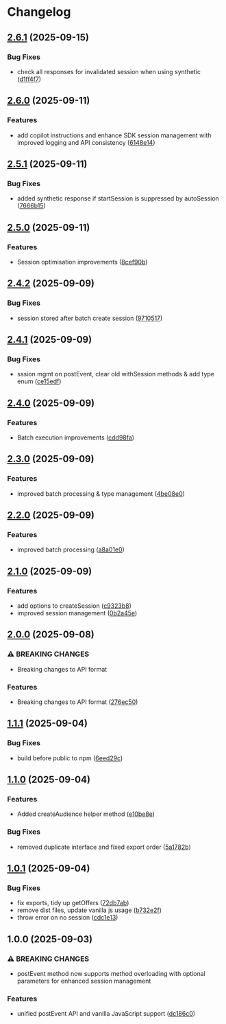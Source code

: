 # Changelog

## [2.6.1](https://github.com/HCL-CDP-TA/interact-web-sdk/compare/v2.6.0...v2.6.1) (2025-09-15)


### Bug Fixes

* check all responses for invalidated session when using synthetic ([d1ff4f7](https://github.com/HCL-CDP-TA/interact-web-sdk/commit/d1ff4f71e4ac91de9e82c7eb5e5c65c101ed4858))

## [2.6.0](https://github.com/HCL-CDP-TA/interact-web-sdk/compare/v2.5.1...v2.6.0) (2025-09-11)


### Features

* add copilot instructions and enhance SDK session management with improved logging and API consistency ([6148e14](https://github.com/HCL-CDP-TA/interact-web-sdk/commit/6148e1446bb8dbdf6fee842fe8e21e232d0159ba))

## [2.5.1](https://github.com/HCL-CDP-TA/interact-web-sdk/compare/v2.5.0...v2.5.1) (2025-09-11)


### Bug Fixes

* added synthetic response if startSession is suppressed by autoSession ([7666b15](https://github.com/HCL-CDP-TA/interact-web-sdk/commit/7666b15166c00a5c6254f97884562b802d4e177f))

## [2.5.0](https://github.com/HCL-CDP-TA/interact-web-sdk/compare/v2.4.2...v2.5.0) (2025-09-11)


### Features

* Session optimisation improvements ([8cef90b](https://github.com/HCL-CDP-TA/interact-web-sdk/commit/8cef90b0a8cfac82a6403aa14dcbc403779a53de))

## [2.4.2](https://github.com/HCL-CDP-TA/interact-web-sdk/compare/v2.4.1...v2.4.2) (2025-09-09)


### Bug Fixes

* session stored after batch create session ([9710517](https://github.com/HCL-CDP-TA/interact-web-sdk/commit/9710517f78320a5a25f0ea8f8e7b4d96554c8b44))

## [2.4.1](https://github.com/HCL-CDP-TA/interact-web-sdk/compare/v2.4.0...v2.4.1) (2025-09-09)


### Bug Fixes

* sssion mgmt on postEvent, clear old withSession methods & add type enum ([ce15edf](https://github.com/HCL-CDP-TA/interact-web-sdk/commit/ce15edfd6773f5816f2ac8baf76298afbfce007c))

## [2.4.0](https://github.com/HCL-CDP-TA/interact-web-sdk/compare/v2.3.0...v2.4.0) (2025-09-09)


### Features

* Batch execution improvements ([cdd98fa](https://github.com/HCL-CDP-TA/interact-web-sdk/commit/cdd98fa92a2fc25d8b5fe02408d09040abe3dd67))

## [2.3.0](https://github.com/HCL-CDP-TA/interact-web-sdk/compare/v2.2.0...v2.3.0) (2025-09-09)


### Features

* improved batch processing & type management ([4be08e0](https://github.com/HCL-CDP-TA/interact-web-sdk/commit/4be08e0db3012c4221b15607ffeb145ebb00211d))

## [2.2.0](https://github.com/HCL-CDP-TA/interact-web-sdk/compare/v2.1.0...v2.2.0) (2025-09-09)


### Features

* improved batch processing ([a8a01e0](https://github.com/HCL-CDP-TA/interact-web-sdk/commit/a8a01e08ba592c0c720a4ae16800f51b12007019))

## [2.1.0](https://github.com/HCL-CDP-TA/interact-web-sdk/compare/v2.0.0...v2.1.0) (2025-09-09)


### Features

* add options to createSession ([c9323b8](https://github.com/HCL-CDP-TA/interact-web-sdk/commit/c9323b885722441c5a1ec256ca5935ff658cb6fd))
* improved session management ([0b2a45e](https://github.com/HCL-CDP-TA/interact-web-sdk/commit/0b2a45e95dcaee3af301eba511d93fece505a42e))

## [2.0.0](https://github.com/HCL-CDP-TA/interact-web-sdk/compare/v1.1.1...v2.0.0) (2025-09-08)


### ⚠ BREAKING CHANGES

* Breaking changes to API format

### Features

* Breaking changes to API format ([276ec50](https://github.com/HCL-CDP-TA/interact-web-sdk/commit/276ec50c692931ddf08dc25febba329ed59681f5))

## [1.1.1](https://github.com/HCL-CDP-TA/interact-web-sdk/compare/v1.1.0...v1.1.1) (2025-09-04)


### Bug Fixes

* build before public to npm ([6eed29c](https://github.com/HCL-CDP-TA/interact-web-sdk/commit/6eed29c892b1bab97c3605405a30beb4e06dd977))

## [1.1.0](https://github.com/HCL-CDP-TA/interact-web-sdk/compare/v1.0.1...v1.1.0) (2025-09-04)


### Features

* Added createAudience helper method ([e10be8e](https://github.com/HCL-CDP-TA/interact-web-sdk/commit/e10be8e4f5d766a924e13de1b1fbfd6442025862))


### Bug Fixes

* removed duplicate interface and fixed export order ([5a1782b](https://github.com/HCL-CDP-TA/interact-web-sdk/commit/5a1782b31a7e90bb066a007f84f3a25ab3886126))

## [1.0.1](https://github.com/HCL-CDP-TA/interact-web-sdk/compare/v1.0.0...v1.0.1) (2025-09-04)


### Bug Fixes

* fix exports, tidy up getOffers ([72db7ab](https://github.com/HCL-CDP-TA/interact-web-sdk/commit/72db7abfdf1b4378aa938e7e87bcf9844ef26a2d))
* remove dist files, update vanilla js usage ([b732e2f](https://github.com/HCL-CDP-TA/interact-web-sdk/commit/b732e2f6bde50f55968ef3c1c2cd0010fb9f5db8))
* throw error on no session ([cdc1e13](https://github.com/HCL-CDP-TA/interact-web-sdk/commit/cdc1e13ed168eb35a6c46b66515c6d881603d8ed))

## 1.0.0 (2025-09-03)


### ⚠ BREAKING CHANGES

* postEvent method now supports method overloading with optional parameters for enhanced session management

### Features

* unified postEvent API and vanilla JavaScript support ([dc186c0](https://github.com/HCL-CDP-TA/interact-web-sdk/commit/dc186c01bb19a6c66cb64ebb55910ce64ec9fd2e))
